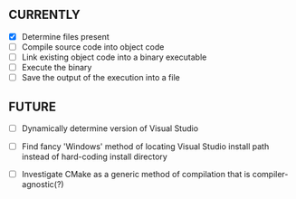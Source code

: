 ## CURRENTLY ##
- [X] Determine files present  
- [ ] Compile source code into object code  
- [ ] Link existing object code into a binary executable  
- [ ] Execute the binary  
- [ ] Save the output of the execution into a file  
    
## FUTURE ##
- [ ] Dynamically determine version of Visual Studio  
- [ ] Find fancy 'Windows' method of locating Visual Studio install path instead of hard-coding install directory
- [ ] Investigate CMake as a generic method of compilation that is compiler-agnostic(?)
    
